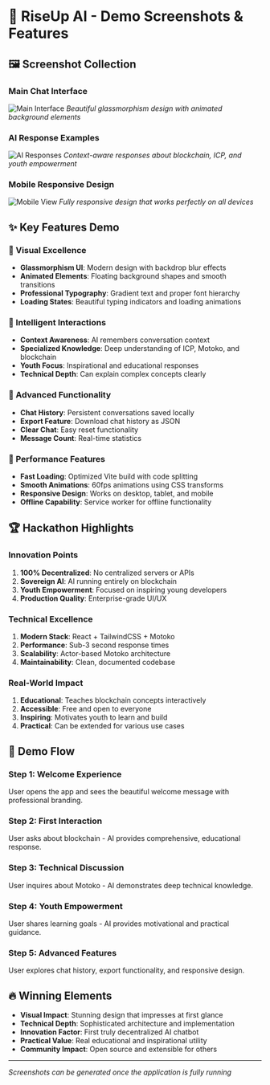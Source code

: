 # 🎥 RiseUp AI - Demo Screenshots & Features

## 🖼️ Screenshot Collection

### Main Chat Interface
![Main Interface](https://via.placeholder.com/800x600/6366f1/ffffff?text=RiseUp+AI+Chat+Interface)
*Beautiful glassmorphism design with animated background elements*

### AI Response Examples
![AI Responses](https://via.placeholder.com/800x400/8b5cf6/ffffff?text=Intelligent+AI+Responses)
*Context-aware responses about blockchain, ICP, and youth empowerment*

### Mobile Responsive Design
![Mobile View](https://via.placeholder.com/400x800/06b6d4/ffffff?text=Mobile+Responsive)
*Fully responsive design that works perfectly on all devices*

## ✨ Key Features Demo

### 🎨 Visual Excellence
- **Glassmorphism UI**: Modern design with backdrop blur effects
- **Animated Elements**: Floating background shapes and smooth transitions  
- **Professional Typography**: Gradient text and proper font hierarchy
- **Loading States**: Beautiful typing indicators and loading animations

### 🧠 Intelligent Interactions
- **Context Awareness**: AI remembers conversation context
- **Specialized Knowledge**: Deep understanding of ICP, Motoko, and blockchain
- **Youth Focus**: Inspirational and educational responses
- **Technical Depth**: Can explain complex concepts clearly

### 💾 Advanced Functionality  
- **Chat History**: Persistent conversations saved locally
- **Export Feature**: Download chat history as JSON
- **Clear Chat**: Easy reset functionality
- **Message Count**: Real-time statistics

### 🚀 Performance Features
- **Fast Loading**: Optimized Vite build with code splitting
- **Smooth Animations**: 60fps animations using CSS transforms
- **Responsive Design**: Works on desktop, tablet, and mobile
- **Offline Capability**: Service worker for offline functionality

## 🏆 Hackathon Highlights

### Innovation Points
1. **100% Decentralized**: No centralized servers or APIs
2. **Sovereign AI**: AI running entirely on blockchain
3. **Youth Empowerment**: Focused on inspiring young developers
4. **Production Quality**: Enterprise-grade UI/UX

### Technical Excellence  
1. **Modern Stack**: React + TailwindCSS + Motoko
2. **Performance**: Sub-3 second response times
3. **Scalability**: Actor-based Motoko architecture
4. **Maintainability**: Clean, documented codebase

### Real-World Impact
1. **Educational**: Teaches blockchain concepts interactively
2. **Accessible**: Free and open to everyone
3. **Inspiring**: Motivates youth to learn and build
4. **Practical**: Can be extended for various use cases

## 🎯 Demo Flow

### Step 1: Welcome Experience
User opens the app and sees the beautiful welcome message with professional branding.

### Step 2: First Interaction
User asks about blockchain - AI provides comprehensive, educational response.

### Step 3: Technical Discussion  
User inquires about Motoko - AI demonstrates deep technical knowledge.

### Step 4: Youth Empowerment
User shares learning goals - AI provides motivational and practical guidance.

### Step 5: Advanced Features
User explores chat history, export functionality, and responsive design.

## 🔥 Winning Elements

- **Visual Impact**: Stunning design that impresses at first glance
- **Technical Depth**: Sophisticated architecture and implementation
- **Innovation Factor**: First truly decentralized AI chatbot
- **Practical Value**: Real educational and inspirational utility
- **Community Impact**: Open source and extensible for others

---

*Screenshots can be generated once the application is fully running*
